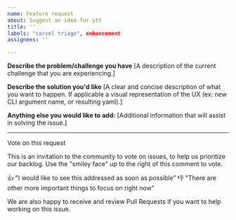 ```yaml
---
name: Feature request
about: Suggest an idea for ytt
title: ''
labels: "carvel triage", enhancement
assignees: ''

---
```


**Describe the problem/challenge you have**
[A description of the current challenge that you are experiencing.]


**Describe the solution you'd like**
[A clear and concise description of what you want to happen. If applicable a visual representation of the UX (ex: new CLI argument name, or resulting yaml).]


**Anything else you would like to add:**
[Additional information that will assist in solving the issue.]

---
Vote on this request

This is an invitation to the community to vote on issues, to help us prioritize our backlog. Use the "smiley face" up to the right of this comment to vote.

👍 "I would like to see this addressed as soon as possible"
👎 "There are other more important things to focus on right now"

We are also happy to receive and review Pull Requests if you want to help working on this issue.
